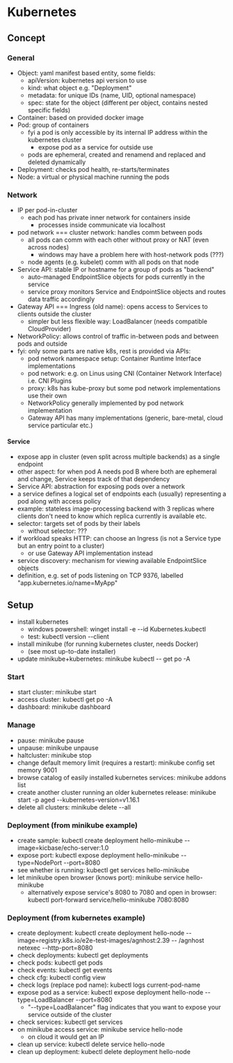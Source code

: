 # Kubernetes

## Concept

### General

- Object: yaml manifest based entity, some fields:
  - apiVersion: kubernetes api version to use
  - kind: what object e.g. "Deployment"
  - metadata: for unique IDs (name, UID, optional namespace)
  - spec: state for the object (different per object, contains nested specific fields)
- Container: based on provided docker image
- Pod: group of containers
  - fyi a pod is only accessible by its internal IP address within the kubernetes cluster
    - expose pod as a service for outside use
  - pods are ephemeral, created and renamend and replaced and deleted dynamically
- Deployment: checks pod health, re-starts/terminates
- Node: a virtual or physical machine running the pods

### Network

- IP per pod-in-cluster
  - each pod has private inner network for containers inside
    - processes inside communicate via localhost
- pod network === cluster network: handles comm between pods
  - all pods can comm with each other without proxy or NAT (even across nodes)
    - windows may have a problem here with host-network pods (???)
  - node agents (e.g. kubelet) comm with all pods on that node
- Service API: stable IP or hostname for a group of pods as "backend"
  - auto-managed EndpointSlice objects for pods currently in the service
  - service proxy monitors Service and EndpointSlice objects and routes data traffic accordingly
- Gateway API === Ingress (old name): opens access to Services to clients outside the cluster
  - simpler but less flexible way: LoadBalancer (needs compatible CloudProvider)
- NetworkPolicy: allows control of traffic in-between pods and between pods and outside
- fyi: only some parts are native k8s, rest is provided via APIs:
  - pod network namespace setup: Container Runtime Interface implementations
  - pod network: e.g. on Linus using CNI (Container Network Interface) i.e. CNI Plugins
  - proxy: k8s has kube-proxy but some pod network implementations use their own
  - NetworkPolicy generally implemented by pod network implementation
  - Gateway API has many implementations (generic, bare-metal, cloud service particular etc.)

#### Service

- expose app in cluster (even split across multiple backends) as a single endpoint
- other aspect: for when pod A needs pod B where both are ephemeral and change, Service keeps track of that dependency
- Service API: abstraction for exposing pods over a network
- a service defines a logical set of endpoints each (usually) representing a pod along with access policy
- example: stateless image-processing backend with 3 replicas where clients don't need to know which replica currently is available etc.
- selector: targets set of pods by their labels
  - without selector: ???
- if workload speaks HTTP: can choose an Ingress (is not a Service type but an entry point to a cluster)
  - or use Gateway API implementation instead
- service discovery: mechanism for viewing available EndpointSlice objects
- definition, e.g. set of pods listening on TCP 9376, labelled "app.kubernetes.io/name=MyApp"

## Setup

- install kubernetes
  - windows powershell: winget install -e --id Kubernetes.kubectl
  - test: kubectl version --client
- install minikube (for running kubernetes cluster, needs Docker)
  - (see most up-to-date installer)
- update minikube+kubernetes: minikube kubectl -- get po -A

### Start

- start cluster: minikube start
- access cluster: kubectl get po -A
- dashboard: minikube dashboard

### Manage

- pause: minikube pause
- unpause: minikube unpause
- haltcluster: minikube stop
- change default memory limit (requires a restart): minikube config set memory 9001
- browse catalog of easily installed kubernetes services: minikube addons list
- create another cluster running an older kubernetes release: minikube start -p aged --kubernetes-version=v1.16.1
- delete all clusters: minikube delete --all

### Deployment (from minikube example)

- create sample: kubectl create deployment hello-minikube --image=kicbase/echo-server:1.0
- expose port: kubectl expose deployment hello-minikube --type=NodePort --port=8080
- see whether is running: kubectl get services hello-minikube
- let minikube open browser (knows port): minikube service hello-minikube
  - alternatively expose service's 8080 to 7080 and open in browser: kubectl port-forward service/hello-minikube 7080:8080

### Deployment (from kubernetes example)

- create deployment: kubectl create deployment hello-node --image=registry.k8s.io/e2e-test-images/agnhost:2.39 -- /agnhost netexec --http-port=8080
- check deployments: kubectl get deployments
- check pods: kubectl get pods
- check events: kubectl get events
- check cfg: kubectl config view
- check logs (replace pod name): kubectl logs current-pod-name
- expose pod as a service: kubectl expose deployment hello-node --type=LoadBalancer --port=8080
  - "--type=LoadBalancer" flag indicates that you want to expose your service outside of the cluster
- check services: kubectl get services
- on minikube access service: minikube service hello-node
  - on cloud it would get an IP
- clean up service: kubectl delete service hello-node
- clean up deployment: kubectl delete deployment hello-node
